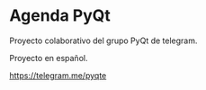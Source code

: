 # Agenda PyQt

Proyecto colaborativo del grupo PyQt de telegram.

Proyecto en español.

https://telegram.me/pyqte

